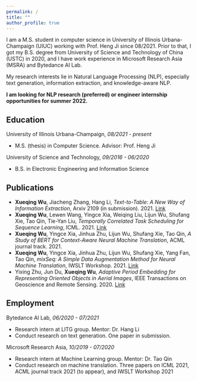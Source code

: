 ```yaml
---
permalink: /
title: ""
author_profile: true
---
```


I am a M.S. student in computer science in University of Illinois Urbana-Champaign (UIUC) working with Prof. Heng Ji since 08/2021. Prior to that, I got my B.S. degree from University of Science and Technology of China (USTC) in 2020, and I have work experience in Microsoft Research Asia (MSRA) and Bytedance AI Lab.

My research interests lie in Natural Language Processing (NLP), especially text generation, information extraction, and knowledge-aware NLP.

**I am looking for NLP research (preferred) or engineer internship opportunities for summer 2022.**

## Education

University of Illinois Urbana-Champaign, *08/2021 - present*

* M.S. (thesis) in Computer Science. Advisor: Prof. Heng Ji

University of Science and Technology, *09/2016 - 06/2020*

* B.S. in Electronic Engineering and Information Science

## Publications
* **Xueqing Wu**, Jiacheng Zhang, Hang Li, *Text-to-Table: A New Way of Information Extraction*, Arxiv 2109 (in submission). 2021. [Link](https://arxiv.org/abs/2109.02707)
* **Xueqing Wu**, Lewen Wang, Yingce Xia, Weiqing Liu, Lijun Wu, Shufang Xie, Tao Qin, Tie-Yan Liu, *Temporally Correlated Task Scheduling for Sequence Learning*, ICML. 2021. [Link](http://proceedings.mlr.press/v139/wu21e.html)
* **Xueqing Wu**, Yingce Xia, Jinhua Zhu, Lijun Wu, Shufang Xie, Tao Qin, *A Study of BERT for Context-Aware Neural Machine Translation*, ACML journal track. 2021.
* **Xueqing Wu**, Yingce Xia, Jinhua Zhu, Lijun Wu, Shufang Xie, Yang Fan, Tao Qin, *mixSeq: A Simple Data Augmentation Method for Neural Machine Translation*, IWSLT Workshop. 2021. [Link](https://aclanthology.org/2021.iwslt-1.23)
* Yixing Zhu, Jun Du, **Xueqing Wu**, *Adaptive Period Embedding for Representing Oriented Objects in Aerial Images*, IEEE Transactions on Geoscience and Remote Sensing. 2020. [Link](https://ieeexplore.ieee.org/document/9057525)

## Employment

Bytedance AI Lab, *06/2020 - 07/2021*
* Research intern at LITG group. Mentor: Dr. Hang Li
* Conduct research on text generation. One paper in submission.

Microsoft Research Asia, *10/2019 - 07/2020*
* Research intern at Machine Learning group. Mentor: Dr. Tao Qin
* Conduct research on machine translation. Three papers on ICML 2021, ACML journal track 2021 (to appear), and IWSLT Workshop 2021
